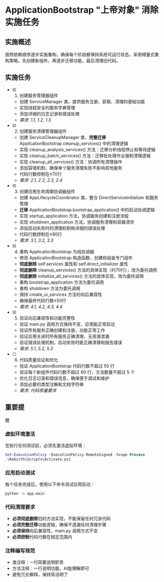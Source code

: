 # ApplicationBootstrap "上帝对象" 消除实施任务

## 实施概述

按照依赖顺序逐步实施重构，确保每个阶段都保持系统可运行状态。采用增量式重构策略，先创建新组件，再逐步迁移功能，最后清理旧代码。

## 实施任务

- [x] 1. 创建服务管理器组件


  - 创建 ServiceManager 类，提供服务注册、获取、清理的基础功能
  - 实现线程安全的服务字典管理
  - 添加详细的日志记录和错误处理
  - _需求: 1.1, 1.2, 1.3_

- [x] 2. 创建服务清理管理器组件


  - 创建 ServiceCleanupManager 类，**完整迁移** ApplicationBootstrap.cleanup_services() 中的清理逻辑
  - 实现 cleanup_analysis_services() 方法：迁移分析线程停止和等待逻辑
  - 实现 cleanup_batch_services() 方法：迁移批处理作业强制清理逻辑
  - 实现 cleanup_all_services() 方法：协调所有清理操作
  - 添加容错机制，确保单个服务清理失败不影响其他服务
  - 代码行数控制在≤70行
  - _需求: 2.1, 2.2, 2.3, 2.4_


- [x] 3. 创建应用生命周期协调器组件

  - 创建 AppLifecycleCoordinator 类，整合 DirectServiceInitializer 和服务管理
  - **迁移** ApplicationBootstrap.bootstrap_application() 中的启动协调逻辑
  - 实现 startup_application 方法，协调服务创建和注册流程
  - 实现 shutdown_application 方法，协调服务清理和容器清空
  - 添加启动失败时的清理机制和详细的错误处理
  - 代码行数控制在≤80行
  - _需求: 3.1, 3.2, 3.3_

- [x] 4. 重构 ApplicationBootstrap 为纯协调器


  - 修改 ApplicationBootstrap 构造函数，创建和组装专门组件
  - **彻底删除** self.services 属性和 self.direct_initializer 属性
  - **彻底删除** cleanup_services() 方法的具体实现（约70行），改为委托调用
  - **彻底删除** initialize_all_services() 方法的具体实现，改为委托调用
  - 重构 bootstrap_application 方法为委托调用
  - 重构 shutdown 方法为委托调用
  - 保持 create_ui_services 方法的向后兼容性
  - 确保最终代码行数≤50行
  - _需求: 4.1, 4.2, 4.3, 4.4_

- [x] 5. 验证向后兼容性和功能完整性


  - 验证 main.py 调用方式保持不变，应用能正常启动
  - 验证所有服务正确创建和注册，功能正常工作
  - 验证应用关闭时所有服务正确清理，无资源泄漏
  - 验证错误处理机制，启动失败时能正确清理和报告错误
  - _需求: 5.1, 5.2, 5.3_

- [ ] 6. 代码质量验证和优化


  - 验证 ApplicationBootstrap 代码行数不超过 50 行
  - 验证每个新组件代码行数不超过 80 行，方法数量不超过 5 个
  - 优化日志记录和错误信息，确保便于调试和维护
  - 添加必要的类型注解和文档字符串
  - _需求: 代码质量要求_
## 重要提
醒

### 虚拟环境激活
在执行任何测试前，必须先激活虚拟环境：
```powershell
Set-ExecutionPolicy -ExecutionPolicy RemoteSigned -Scope Process
.\Rebirth\Scripts\Activate.ps1
```

### 应用启动测试
每个任务完成后，使用以下命令测试应用启动：
```bash
python -m app.main
```

### 代码清理要求
- **必须彻底删除**旧的方法实现，不能保留任何冗余代码
- **必须完整迁移**功能逻辑，确保不遗漏任何清理步骤
- **必须保持**向后兼容性，main.py 调用方式不变
- **必须控制**代码行数在规定范围内

### 注释编写规范
- 类注释：一行简要说明职责
- 方法注释：一行说明功能，AI能理解即可
- 避免冗长解释，保持简洁明了